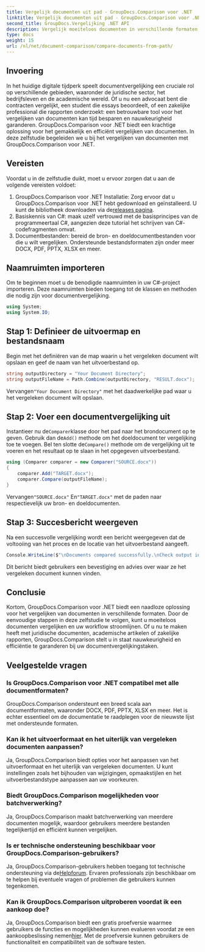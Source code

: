 ```yaml
---
title: Vergelijk documenten uit pad - GroupDocs.Comparison voor .NET
linktitle: Vergelijk documenten uit pad - GroupDocs.Comparison voor .NET
second_title: GroupDocs.Vergelijking .NET API
description: Vergelijk moeiteloos documenten in verschillende formaten met GroupDocs.Comparison voor .NET. Bespaar tijd en zorg voor nauwkeurigheid bij juridische, academische en zakelijke taken.
type: docs
weight: 15
url: /nl/net/document-comparison/compare-documents-from-path/
---
```

## Invoering
In het huidige digitale tijdperk speelt documentvergelijking een cruciale rol op verschillende gebieden, waaronder de juridische sector, het bedrijfsleven en de academische wereld. Of u nu een advocaat bent die contracten vergelijkt, een student die essays beoordeelt, of een zakelijke professional die rapporten onderzoekt: een betrouwbare tool voor het vergelijken van documenten kan tijd besparen en nauwkeurigheid garanderen. GroupDocs.Comparison voor .NET biedt een krachtige oplossing voor het gemakkelijk en efficiënt vergelijken van documenten. In deze zelfstudie begeleiden we u bij het vergelijken van documenten met GroupDocs.Comparison voor .NET.
## Vereisten
Voordat u in de zelfstudie duikt, moet u ervoor zorgen dat u aan de volgende vereisten voldoet:
1. GroupDocs.Comparison voor .NET Installatie: Zorg ervoor dat u GroupDocs.Comparison voor .NET hebt gedownload en geïnstalleerd. U kunt de bibliotheek downloaden via de[releases pagina](https://releases.groupdocs.com/comparison/net/).
2. Basiskennis van C#: maak uzelf vertrouwd met de basisprincipes van de programmeertaal C#, aangezien deze tutorial het schrijven van C#-codefragmenten omvat.
3. Documentbestanden: bereid de bron- en doeldocumentbestanden voor die u wilt vergelijken. Ondersteunde bestandsformaten zijn onder meer DOCX, PDF, PPTX, XLSX en meer.

## Naamruimten importeren
Om te beginnen moet u de benodigde naamruimten in uw C#-project importeren. Deze naamruimten bieden toegang tot de klassen en methoden die nodig zijn voor documentvergelijking.
```csharp
using System;
using System.IO;
```
## Stap 1: Definieer de uitvoermap en bestandsnaam
Begin met het definiëren van de map waarin u het vergeleken document wilt opslaan en geef de naam van het uitvoerbestand op.
```csharp
string outputDirectory = "Your Document Directory";
string outputFileName = Path.Combine(outputDirectory, "RESULT.docx");
```
 Vervangen`"Your Document Directory"` met het daadwerkelijke pad waar u het vergeleken document wilt opslaan.
## Stap 2: Voer een documentvergelijking uit
 Instantieer nu de`Comparer`klasse door het pad naar het brondocument op te geven. Gebruik dan de`Add()` methode om het doeldocument ter vergelijking toe te voegen. Bel ten slotte de`Compare()` methode om de vergelijking uit te voeren en het resultaat op te slaan in het opgegeven uitvoerbestand.
```csharp
using (Comparer comparer = new Comparer("SOURCE.docx"))
{
    comparer.Add("TARGET.docx");
    comparer.Compare(outputFileName);
}
```
 Vervangen`"SOURCE.docx"` En`"TARGET.docx"` met de paden naar respectievelijk uw bron- en doeldocumenten.
## Stap 3: Succesbericht weergeven
Na een succesvolle vergelijking wordt een bericht weergegeven dat de voltooiing van het proces en de locatie van het uitvoerbestand aangeeft.
```csharp
Console.WriteLine($"\nDocuments compared successfully.\nCheck output in {outputDirectory}.");
```
Dit bericht biedt gebruikers een bevestiging en advies over waar ze het vergeleken document kunnen vinden.

## Conclusie
Kortom, GroupDocs.Comparison voor .NET biedt een naadloze oplossing voor het vergelijken van documenten in verschillende formaten. Door de eenvoudige stappen in deze zelfstudie te volgen, kunt u moeiteloos documenten vergelijken en uw workflow stroomlijnen. Of u nu te maken heeft met juridische documenten, academische artikelen of zakelijke rapporten, GroupDocs.Comparison stelt u in staat nauwkeurigheid en efficiëntie te garanderen bij uw documentvergelijkingstaken.
## Veelgestelde vragen
### Is GroupDocs.Comparison voor .NET compatibel met alle documentformaten?
GroupDocs.Comparison ondersteunt een breed scala aan documentformaten, waaronder DOCX, PDF, PPTX, XLSX en meer. Het is echter essentieel om de documentatie te raadplegen voor de nieuwste lijst met ondersteunde formaten.
### Kan ik het uitvoerformaat en het uiterlijk van vergeleken documenten aanpassen?
Ja, GroupDocs.Comparison biedt opties voor het aanpassen van het uitvoerformaat en het uiterlijk van vergeleken documenten. U kunt instellingen zoals het bijhouden van wijzigingen, opmaakstijlen en het uitvoerbestandstype aanpassen aan uw voorkeuren.
### Biedt GroupDocs.Comparison mogelijkheden voor batchverwerking?
Ja, GroupDocs.Comparison maakt batchverwerking van meerdere documenten mogelijk, waardoor gebruikers meerdere bestanden tegelijkertijd en efficiënt kunnen vergelijken.
### Is er technische ondersteuning beschikbaar voor GroupDocs.Comparison-gebruikers?
 Ja, GroupDocs.Comparison-gebruikers hebben toegang tot technische ondersteuning via de[Helpforum](https://forum.groupdocs.com/c/comparison/12). Ervaren professionals zijn beschikbaar om te helpen bij eventuele vragen of problemen die gebruikers kunnen tegenkomen.
### Kan ik GroupDocs.Comparison uitproberen voordat ik een aankoop doe?
 Ja, GroupDocs.Comparison biedt een gratis proefversie waarmee gebruikers de functies en mogelijkheden kunnen evalueren voordat ze een aankoopbeslissing nemen[hier](https://releases.groupdocs.com/). Met de proefversie kunnen gebruikers de functionaliteit en compatibiliteit van de software testen.